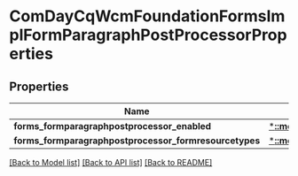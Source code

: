# ComDayCqWcmFoundationFormsImplFormParagraphPostProcessorProperties

## Properties
Name | Type | Description | Notes
------------ | ------------- | ------------- | -------------
**forms_formparagraphpostprocessor_enabled** | [***::models::ConfigNodePropertyBoolean**](configNodePropertyBoolean.md) |  | [optional] 
**forms_formparagraphpostprocessor_formresourcetypes** | [***::models::ConfigNodePropertyArray**](configNodePropertyArray.md) |  | [optional] 

[[Back to Model list]](../README.md#documentation-for-models) [[Back to API list]](../README.md#documentation-for-api-endpoints) [[Back to README]](../README.md)


